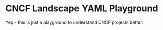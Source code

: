 # CNCF Landscape YAML Playground

Yep - this is just a playground to understand CNCF projects better.